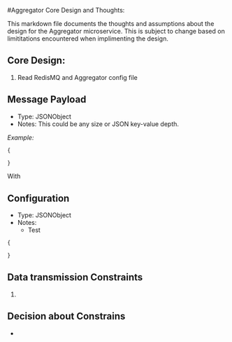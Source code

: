 #Aggregator Core Design and Thoughts:

This markdown file documents the thoughts and assumptions about the design for the Aggregator microservice. This is subject to change based on limititations encountered when implimenting the design.

## Core Design:
1. Read RedisMQ and Aggregator config file

## Message Payload

- Type: JSONObject
- Notes: This could be any size or JSON key-value depth.

_Example:_

```js
{

}
```
With

## Configuration
- Type: JSONObject
- Notes: 
  - Test

```js
{

}
```

## Data transmission Constraints
1. 

## Decision about Constrains
- 
